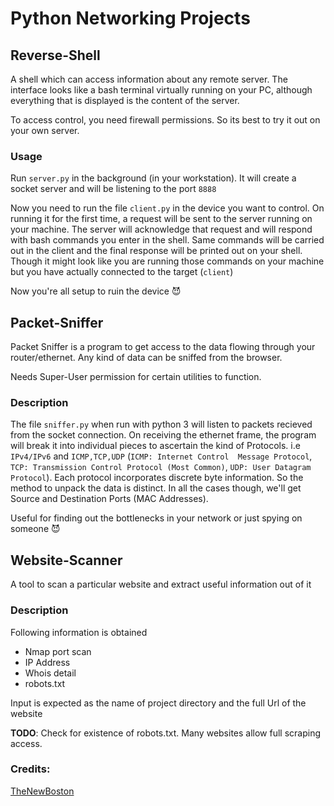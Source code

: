 # Python Networking Projects

## Reverse-Shell

A shell which can access information about any remote server. The interface looks like a bash terminal virtually running 
on your PC, although everything that is displayed is the content of the server. 

To access control, you need firewall permissions. So its best to try it out on your own server.

### Usage

Run `server.py` in the background (in your workstation). It will create a socket server and will be listening to the port `8888`

Now you need to run the file `client.py` in the device you want to control. On running it for the first time, a request 
will be sent to the server running on your machine. The server will acknowledge that request and will respond with bash commands
you enter in the shell. Same commands will be carried out in the client and the final response will be printed out on your shell.
Though it might look like you are running those commands on your machine but you have actually connected to the target (`client`)

Now you're all setup to ruin the device :smiling_imp:

## Packet-Sniffer

Packet Sniffer is a program to get access to the data flowing through your router/ethernet. Any kind of data can be sniffed from the
browser.

Needs Super-User permission for certain utilities to function.

### Description
The file `sniffer.py` when run with python 3 will listen to packets recieved from the socket connection. On receiving the ethernet frame, the program 
will break it into individual pieces to ascertain the kind of Protocols. i.e `IPv4/IPv6` and `ICMP,TCP,UDP` (`ICMP: Internet Control 
Message Protocol`, `TCP: Transmission Control Protocol (Most Common)`, `UDP: User Datagram Protocol`). Each protocol incorporates discrete 
byte information. So the method to unpack the data is distinct. In all the cases though, we'll get Source and Destination Ports (MAC Addresses).

Useful for finding out the bottlenecks in your network or just spying on someone :smiling_imp:

## Website-Scanner

A tool to scan a particular website and extract useful information out of it

### Description
Following information is obtained
* Nmap port scan
* IP Address
* Whois detail
* robots.txt

Input is expected as the name of project directory and the full Url of the website

**TODO**: Check for existence of robots.txt. Many websites allow full scraping access. 

### Credits:
[TheNewBoston](https://thenewboston.com)
